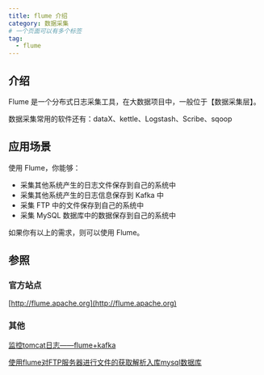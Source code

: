 ```yaml
---
title: flume 介绍
category: 数据采集
# 一个页面可以有多个标签
tag:
  - flume
---
```


## 介绍

Flume 是一个分布式日志采集工具，在大数据项目中，一般位于【数据采集层】。

数据采集常用的软件还有：dataX、kettle、Logstash、Scribe、sqoop
 
## 应用场景

使用 Flume，你能够：

- 采集其他系统产生的日志文件保存到自己的系统中
- 采集其他系统产生的日志信息保存到 Kafka 中
- 采集 FTP 中的文件保存到自己的系统中
- 采集 MySQL 数据库中的数据保存到自己的系统中

如果你有以上的需求，则可以使用 Flume。

## 参照

### 官方站点

[http://flume.apache.org](http://flume.apache.org)

### 其他

[监控tomcat日志——flume+kafka](https://blog.csdn.net/xxs120/article/details/79925393)

[使用flume对FTP服务器进行文件的获取解析入库mysql数据库](https://blog.csdn.net/qq_40015759/article/details/82429117)

